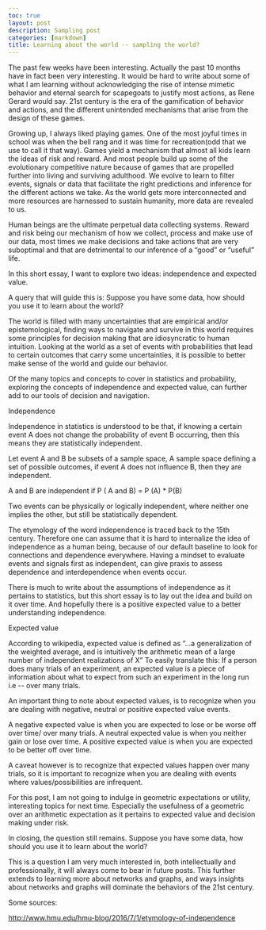 ```yaml
---
toc: true
layout: post
description: Sampling post
categories: [markdown]
title: Learning about the world -- sampling the world?
---
```


The past few weeks have been interesting. Actually the past 10 months have in fact been very interesting. It would be hard to write about some of what I am learning without acknowledging the rise of intense mimetic behavior and eternal search for scapegoats to justify most actions, as Rene Gerard would say. 21st century is the era of the gamification of behavior and actions, and the different unintended mechanisms that arise from the design of these games. 

Growing up, I always liked playing games. One of the most joyful times in school was when the bell rang and it was time for recreation(odd that we use to call it that way). Games yield a mechanism that almost all kids learn the ideas of risk and reward. And most people build up some of the evolutionary competitive nature because of games that are propelled further into living and surviving adulthood. We evolve to learn to filter events, signals or data that facilitate the right predictions and inference for the different actions we take. As the world gets more interconnected and more resources are harnessed to sustain humanity, more data are revealed to us.  

Human beings are the ultimate perpetual data collecting systems. Reward and risk being our mechanism of how we collect, process and make use of our data, most times we make decisions and take actions that are very suboptimal and that are detrimental to our inference of a “good” or “useful” life. 

In this short essay, I want to explore two ideas: independence and expected value.

A query that will guide this is:
Suppose you have some data, how should you use it to learn about the world? 

The world is filled with many uncertainties that are empirical and/or epistemological, finding ways to navigate and survive in this world requires some principles for decision making that are idiosyncratic to human intuition. Looking at the world as a set of events with probabilities that lead to certain outcomes that carry some uncertainties, it is possible to better make sense of the world and guide our behavior. 

Of the many topics and concepts to cover in statistics and probability, exploring the concepts of  independence and expected value, can further add to our tools of decision and navigation. 

Independence

Independence in statistics is understood to be that, if knowing a certain event A does not change the probability of event B occurring, then this means they are statistically independent. 

Let event A and B be subsets of a sample space, A sample space defining a set of possible outcomes, if event A does not influence B, then they are independent. 

A and B are independent if P ( A and B)  =  P (A) *  P(B) 

Two events can be physically or logically independent, where neither one implies the other, but still be statistically dependent. 

The etymology of the word independence is traced back to the 15th century. Therefore one can assume that it is hard to internalize the idea of independence as a human being, because of our default baseline to look for connections and dependence everywhere.  Having a mindset to evaluate events and signals first as independent, can give praxis to assess dependence and interdependence when events occur. 

There is much to write about the assumptions of independence as it pertains to statistics, but this short essay is to lay out the idea and build on it over time. And hopefully there is a positive expected value to a better understanding independence. 


Expected value

According to wikipedia, expected value is defined as “...a generalization of the weighted average, and is intuitively the arithmetic mean of a large number of independent realizations of X”
To easily translate this: If a person does many trials of an experiment, an expected value is a piece of information about what to expect from such an experiment in the long run i.e -- over many trials.

An important thing to note about expected values, is to recognize when you are dealing with negative, neutral or positive expected value events. 

A negative expected value is when you are expected to lose or be worse off over time/ over many trials. A neutral expected value is when you neither gain or lose over time. A positive expected value is when you are expected to be better off over time. 

A caveat however is to recognize that expected values happen over many trials, so it is important to recognize when you are dealing with events where values/possibilities are infrequent. 

For this post, I am not going to indulge in geometric expectations or utility, interesting topics for next time. Especially the usefulness of a geometric over an arithmetic expectation as it pertains to expected value and decision making under risk. 

In closing, the question still remains. Suppose you have some data, how should you use it to learn about the world? 

This is a question I am very much interested in, both intellectually and professionally, it will always come to bear in future posts. This further extends to learning more about networks and graphs, and ways insights about networks and graphs will dominate the behaviors of the 21st century.


Some sources: 

http://www.hmu.edu/hmu-blog/2016/7/1/etymology-of-independence